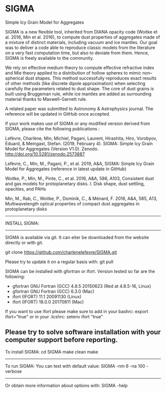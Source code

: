# SIGMA
Simple Icy Grain Model for Aggregates

SIGMA is a new flexible tool, inherited from DIANA opacity code (Woitke et al. 2016, Min et al. 2016), to compute dust properties of aggregates made of a mixture of distinct materials, including vacuum and ice mantles. Our goal was to deliver a code able to reproduce classic models from the literature on a very fast computation time, but also to deviate from them. Hence, SIGMA is freely available to the community.

We rely on effective medium theory to compute effective refractive index and Mie theory applied to a distribution of hollow spheres to mimic non–spherical dust shapes. This method successfully reproduces exact results of other methods (like discrete dipole approximation) when selecting carefully the parameters related to dust shape. The core of dust grains is built using Bruggeman rule, while ice mantles are added as surrounding material thanks to Maxwell-Garnett rule.

A related paper was submitted to Astronomy & Astrophysics journal.
The reference will be updated in GitHub once accepted.

If your work makes use of SIGMA or any modified version derived from SIGMA, please cite the following publications :

Lefèvre, Charlène, Min, Michiel, Pagani, Laurent, Hirashita, Hiro, Vorobyov, Eduard, & Meingast, Stefan. (2019, February 4). SIGMA: Simple Icy Grain Model for Aggregates (Version V1.0). Zenodo. http://doi.org/10.5281/zenodo.2573887

Lefèvre, C., Min, M., Pagani, P., et al. 2019, A&A, SIGMA: Simple Icy Grain Model for Aggregates (reference in latest update in GitHub)

Woitke, P., Min, M., Pinte, C., et al. 2016, A&A, 586, A103, Consistent dust and gas models for protoplanetary disks. I. Disk shape, dust settling, opacities, and PAHs

Min, M., Rab, C., Woitke, P., Dominik, C., & Ménard, F. 2016, A&A, 585, A13, Multiwavelength optical properties of compact dust aggregates in protoplanetary disks


-------------------------------------------------------------

INSTALL SIGMA:

-------------------------------------------------------------
SIGMA is available via git. It can eiter be downloaded from the website directly or with git. 

git clone https://github.com/charlenelefevre/SIGMA.git

Please try to update it on a regular basis with:
git pull

SIGMA can be installed with gfortran or ifort. Version tested so far are the following:
* gfortran GNU Fortran (GCC) 4.8.5 20150623 (Red at 4.8.5-16, Linux)
* gfortran GNU Fortran (GCC) 6.3.0 (Mac)
* ifort (IFORT) 11.1 20091130 (Linux)
* ifort (IFORT) 18.0.0 20170811 (Mac)

If you want to use ifort please make sure to add in your bashrc:
export ifort="true"
or in your .tcshrc:
setenv ifort "true"

Please try to solve software installation with your computer support before reporting.
--------------------------------------------------------------

To install SIGMA:
cd SIGMA
make clean
make

--------------------------------------------------------------
To run SIGMA:
You can test with default value:
SIGMA -nm 6 -na 100 -verbose

--------------------------------------------------------------
Or obtain more information about options with:
SIGMA -help


